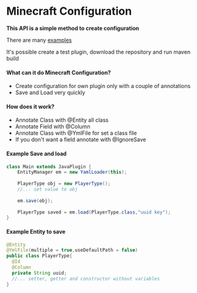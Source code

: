 # Minecraft Configuration

**This API is a simple method to create configuration**

There are many [examples](https://github.com/lorisdemicheli/MC-Config/tree/main/src/test/java/com/github/lorisdemicheli/loader/examples)

It's possible create a test plugin, download the repository and run maven build

#### What can it do Minecraft Configuration?

- Create configuration for own plugin only with a couple of annotations
- Save and Load very quickly

#### How does it work?

- Annotate Class with @Entity all class 
- Annotate Field with @Column
- Annotate Class with @YmlFile for set a class file
- If you don't want a field annotate with @IgnoreSave

#### Example Save and load

```java
class Main extends JavaPlugin {
    EntityManager em = new YamlLoader(this);
   
    PlayerType obj = new PlayerType();
    //... set value to obj
    
    em.save(obj);
    
    PlayerType saved = em.load(PlayerType.class,"uuid key");
}
```
#### Example Entity to save

```java
@Entity
@YmlFile(multiple = true,useDefaultPath = false)
public class PlayerType{
  @Id
  @Column
  private String uuid;
  //... setter, getter and constructor without variables
}
```
